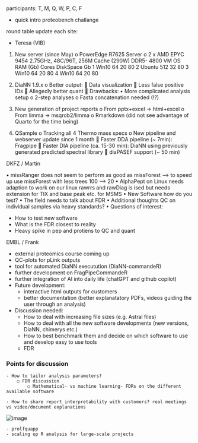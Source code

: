 # 

participants: T, M, Q, W, P, C, F


- quick intro proteobench challange

round table update each site:

- Teresa (VIB)
1.	New server (since May)
o	PowerEdge R7625 Server
o	2 x AMD EPYC 9454 2.75GHz, 48C/96T, 256M Cache (290W) DDR5-
4800
VM	OS	RAM (Gb)	Cores	DiskSpace Gb
1	Win10	64	20	80
2	Ubuntu	512	32	80
3	Win10	64	20	80
4	Win10	64	20	80

2.	DiaNN 1.9.x
o	Better output:
	Data visualization
	Less false positive IDs
	Allegedly better quant
	Drawbacks:
•	More complicated analysis setup
o	2-step analyses
o	Fasta concatenation needed (!?)

3.	New generation of project reports
o	From pptx+excel -> html+excel
o	From limma -> msqrob2/limma
o	Rmarkdown (did not see advantage of Quarto for the time being)

4.	QSample 
o	Tracking all 4 Thermo mass specs
o	New pipeline and webserver update since 1 month
	Faster DDA pipeline (~ 7min): Fragpipe
	Faster DIA pipeline (ca. 15-30 min): DiaNN using previously generated predicted spectral library
	diaPASEF support (~ 50 min)


DKFZ / Martin

• missRanger
  does not seem to perform as good as missForest --> to speed up use missForest with less trees 100 --> 20
• AlphaPept on Linux
  needs adaption to work on our linux
  rawrrs and rawDiag is ised but needs extension for TIX and base peak etc. for MSMS
• New Software how do you test?
• The field needs to talk about FDR
• Additional thoughts
  QC on individual samples via heavy standards?
• Questions of interest:
  - How to test new software
  - What is the FDR closest to reality
  - Heavy spike in pep and protiens to QC and quant

EMBL / Frank
- external proteomics course coming up
- QC-plots for pLink outputs
- tool for automated DiaNN executution (DiaNN-commandeR)
- further development on FragPipeCommandeR
- further integration of AI into daily life (chatGPT and github copilot)
- Future development:
  - interactive html outputs for customers
  - better documentation (better explanatatory PDFs, videos guiding the user through an analysis)
 - Discussion needed:
   - How to deal with increasing file sizes (e.g. Astral files)
   - How to deal with all the new software developments (new versions, DiaNN, chimerys etc.)
   - How to best benchmark them and decide on which software to use and develop easy to use tools
   - FDR
  
### Points for discussion
	- How to tailor analysis parameters?
		○ FDR discussion
			○ Mathematical- vs machine learning- FDRs on the different available software
			
	- How to share report interpretability with customers? real meetings vs video/document explanations
![image](https://github.com/user-attachments/assets/12d52603-5151-4d42-ad81-71ba5c3fd1c5)

	- prolfquapp  
 	- scaling up R analysis for large-scale projects

